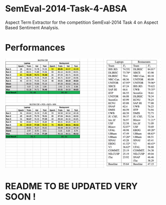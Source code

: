 # SemEval-2014-Task-4-ABSA
Aspect Term Extractor for the competition SemEval-2014 Task 4 on Aspect Based Sentiment Analysis.

# Performances

![performances](https://github.com/Diego999/SemEval-2014-Task-4-ABSA/blob/master/performances.png)

# README TO BE UPDATED VERY SOON !
